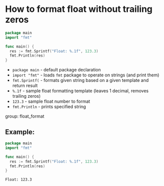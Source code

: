 # How to format float without trailing zeros

```go
package main
import "fmt"

func main() {
  res := fmt.Sprintf("Float: %.1f", 123.3)
  fmt.Println(res)
}
```

- `package main` - default package declaration
- `import "fmt"` - loads `fmt` package to operate on strings (and print them)
- `fmt.Sprintf(` - formats given string based on a given template and return result
- `%.1f` - sample float formatting template (leaves 1 decimal, removes trailing zeros)
- `123.3` - sample float number to format
- `fmt.Println` - prints specified string

group: float_format

## Example: 
```go
package main
import "fmt"

func main() {
  res := fmt.Sprintf("Float: %.1f", 123.3)
  fmt.Println(res)
}
```
```
Float: 123.3

```

